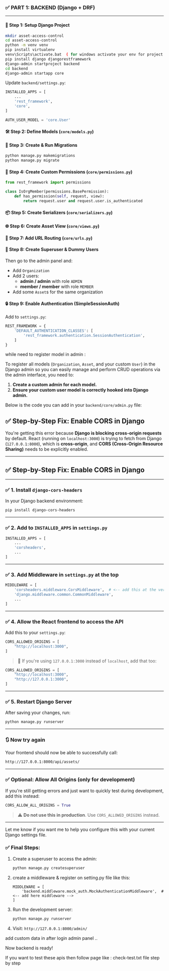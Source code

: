 ### ✅ **PART 1: BACKEND (Django + DRF)**

---

#### 📁 Step 1: Setup Django Project

```bash
mkdir asset-access-control
cd asset-access-control
python -m venv venv
pip install virtualenv
venv\Scripts\activate.bat  ( for windows activate your env for project  )
pip install django djangorestframework
django-admin startproject backend
cd backend
django-admin startapp core
```

Update `backend/settings.py`:

```python
INSTALLED_APPS = [
    ...
    'rest_framework',
    'core',
]

AUTH_USER_MODEL = 'core.User'
```

#### 🛠️ Step 2: Define Models (`core/models.py`)

#### 🧱 Step 3: Create & Run Migrations

```bash
python manage.py makemigrations
python manage.py migrate
```

#### 🔐 Step 4: Create Custom Permissions (`core/permissions.py`)

```python
from rest_framework import permissions

class IsOrgMember(permissions.BasePermission):
    def has_permission(self, request, view):
        return request.user and request.user.is_authenticated
```

#### 📦 Step 5: Create Serializers (`core/serializers.py`)

#### 🌐 Step 6: Create Asset View (`core/views.py`)

#### 🔁 Step 7: Add URL Routing (`core/urls.py`)

#### 🧪 Step 8: Create Superuser & Dummy Users

Then go to the admin panel and:

- Add `Organization`
- Add 2 users:
  - **admin / admin** with role `ADMIN`
  - **member / member** with role `MEMBER`
- Add some `Asset`s for the same organization

#### 🔒 Step 9: Enable Authentication (SimpleSessionAuth)

Add to `settings.py`:

```python
REST_FRAMEWORK = {
    'DEFAULT_AUTHENTICATION_CLASSES': [
        'rest_framework.authentication.SessionAuthentication',
    ]
}
```


while need to register model in admin :


To register all models (`Organization`, `Asset`, and your custom `User`) in the Django admin so you can easily manage and perform CRUD operations via the admin interface, you need to:

1. **Create a custom admin for each model.**
2. **Ensure your custom user model is correctly hooked into Django admin.**

Below is the code you can add in your `backend/core/admin.py` file:

## ✅ Step-by-Step Fix: Enable CORS in Django

You're getting this error because **Django is blocking cross-origin requests** by default. React (running on `localhost:3000`) is trying to fetch from Django (`127.0.0.1:8000`), which is **cross-origin**, and **CORS (Cross-Origin Resource Sharing)** needs to be explicitly enabled.

---

## ✅ Step-by-Step Fix: Enable CORS in Django

---

### ✅ 1. Install `django-cors-headers`

In your Django backend environment:

```bash
pip install django-cors-headers
```

---

### ✅ 2. Add to `INSTALLED_APPS` in `settings.py`

```python
INSTALLED_APPS = [
    ...
    'corsheaders',
    ...
]
```

---

### ✅ 3. Add Middleware in `settings.py` **at the top**

```python
MIDDLEWARE = [
    'corsheaders.middleware.CorsMiddleware',  # <-- add this at the very top
    'django.middleware.common.CommonMiddleware',
    ...
]
```

---

### ✅ 4. Allow the React frontend to access the API

Add this to your `settings.py`:

```python
CORS_ALLOWED_ORIGINS = [
    "http://localhost:3000",
]
```

> 🔁 If you're using `127.0.0.1:3000` instead of `localhost`, add that too:
```python
CORS_ALLOWED_ORIGINS = [
    "http://localhost:3000",
    "http://127.0.0.1:3000",
]
```

---

### ✅ 5. Restart Django Server

After saving your changes, run:

```bash
python manage.py runserver
```

---

### 🔃 Now try again

Your frontend should now be able to successfully call:

```bash
http://127.0.0.1:8000/api/assets/
```

---

### ✅ Optional: Allow All Origins (only for development)

If you're still getting errors and just want to quickly test during development, add this instead:

```python
CORS_ALLOW_ALL_ORIGINS = True
```

> ⚠️ **Do not use this in production**. Use `CORS_ALLOWED_ORIGINS` instead.

---

Let me know if you want me to help you configure this with your current Django settings file.

### ✅ Final Steps:

1. Create a superuser to access the admin:
   ```bash
   python manage.py createsuperuser
   ```

2. create a middleware & register on setting.py file like this:

    ```
    MIDDLEWARE = [
        'backend.middleware.mock_auth.MockAuthenticationMiddleware',  # <-- add here middleware -->
    ]
    ```

3. Run the development server:
   ```bash
   python manage.py runserver
   ```

4. Visit: `http://127.0.0.1:8000/admin/`


add custom data in after login admin panel ..


Now backend is ready!

If you want to  test these apis then follow page like :  check-test.txt  file step by step